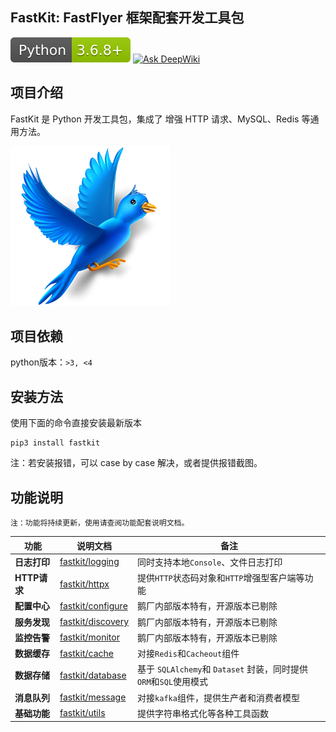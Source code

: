 ## FastKit: FastFlyer 框架配套开发工具包
![Verison](fastkit/static/Python-3.6.8+-icon.svg) [![Ask DeepWiki](https://deepwiki.com/badge.svg)](https://deepwiki.com/jagerzhang/FastFlyer)

## 项目介绍
FastKit 是 Python 开发工具包，集成了 增强 HTTP 请求、MySQL、Redis 等通用方法。

![FastKit](fastkit/static/logo.png)

## 项目依赖
python版本：`>3, <4`

## 安装方法
使用下面的命令直接安装最新版本
```shell
pip3 install fastkit
```

注：若安装报错，可以 case by case 解决，或者提供报错截图。

## 功能说明

`注：功能将持续更新，使用请查阅功能配套说明文档。`

| **功能**          | **说明文档**                            | **备注**                                    
|-------------------|-----------------------------------------|---------------------------------------------
| **日志打印**      | [fastkit/logging](fastkit/logging)      | 同时支持本地`Console`、文件日志打印                                  
| **HTTP请求**      | [fastkit/httpx](fastkit/httpx)          | 提供`HTTP`状态码对象和`HTTP`增强型客户端等功能
| **配置中心**      | [fastkit/configure](fastkit/configure)  | 鹅厂内部版本特有，开源版本已剔除     
| **服务发现**      | [fastkit/discovery](fastkit/discovery)  | 鹅厂内部版本特有，开源版本已剔除        
| **监控告警**      | [fastkit/monitor](fastkit/monitor)      | 鹅厂内部版本特有，开源版本已剔除                      
| **数据缓存**      | [fastkit/cache](fastkit/cache)          | 对接`Redis`和`Cacheout`组件                                      
| **数据存储**      | [fastkit/database](fastkit/database)    | 基于 `SQLAlchemy`和 `Dataset` 封装，同时提供`ORM`和`SQL`使用模式                  
| **消息队列**      | [fastkit/message](fastkit/message)      | 对接`kafka`组件，提供生产者和消费者模型                      
| **基础功能**      | [fastkit/utils](fastkit/utils)          | 提供字符串格式化等各种工具函数  
